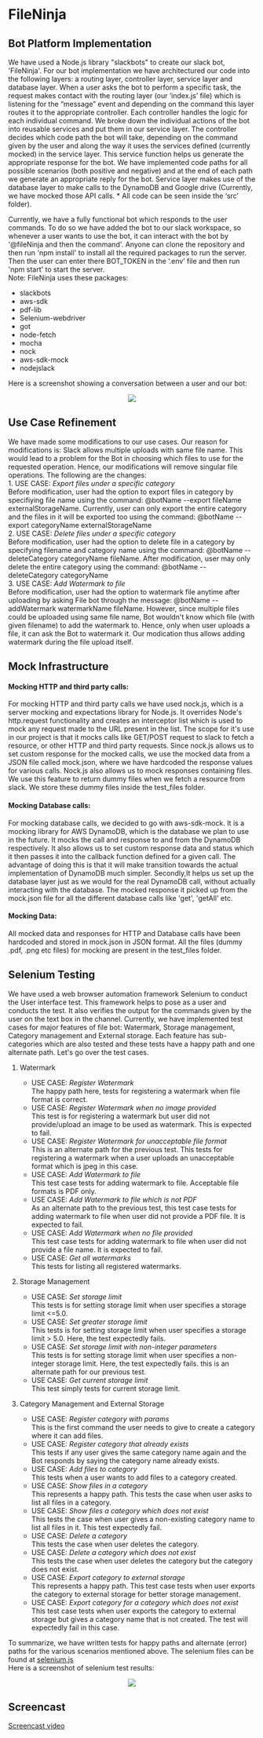 # FileNinja

## Bot Platform Implementation
We have used a Node.js library "slackbots" to create our slack bot, 'FileNinja'. For our bot implementation we have architectured our code into the following layers: a routing layer, controller layer, service layer and database layer. When a user asks the bot to perform a specific task, the request makes contact with the routing layer (our ‘index.js’ file) which is listening for the “message” event and depending on the command this layer routes it to the appropriate controller. Each controller handles the logic for each individual command. We broke down the individual actions of the bot into reusable services and put them in our service layer. The controller decides which code path the bot will take, depending on the command given by the user and along the way it uses the services defined (currently mocked) in the service layer. This service function helps us generate the appropriate response for the bot. We have implemented code paths for all possible scenarios (both positive and negative) and at the end of each path we generate an appropriate reply for the bot. Service layer makes use of the database layer to make calls to the DynamoDB and Google drive (Currently, we have mocked those API calls. * All code can be seen inside the ‘src’ folder).  

Currently, we have a fully functional bot which responds to the user commands. To do so we have added the bot to our slack workspace, so whenever a user wants to use the bot, it can interact with the bot by '@fileNinja and then the command'. Anyone can clone the repository and then run 'npm install' to install all the required packages to run the server. Then the user can enter there BOT_TOKEN in the ‘.env’ file and then run 'npm start' to start the server.  
Note: FileNinja uses these packages:   
- slackbots  
- aws-sdk  
- pdf-lib  
- Selenium-webdriver  
- got  
- node-fetch  
- mocha  
- nock  
- aws-sdk-mock  
- nodejslack  

Here is a screenshot showing a conversation between a user and our bot:  
<p align="center">
  <img src="./Images/dummy_chat.png">
</p>

## Use Case Refinement

We have made some modifications to our use cases. Our reason for modifications is: Slack allows multiple uploads with same file name. This would lead to a problem for the Bot in choosing which files to use for the requested operation. Hence, our modifications will remove singular file operations. The following are the changes:<br>
    1. USE CASE: *Export files under a specific category*<br>
    Before modification, user had the option to export files in category by specifiying file name using the command: @botName --export fileName externalStorageName. Currently, user can only export the entire category and the files in it will be exported too using the command: @botName --export categoryName externalStorageName<br>
    2. USE CASE: *Delete files under a specific category*<br>
    Before modification, user had the option to delete file in a category by specifying filename and category name using the command: @botName --deleteCategory categoryName fileName. After modification, user may only delete the entire category using the command: @botName --deleteCategory categoryName<br>
    3. USE CASE: *Add Watermark to file*<br>
    Before modification, user had the option to watermark file anytime after uploading by asking File bot through the message: @botName --addWatermark watermarkName fileName. However, since multiple files could be uploaded using same file name, Bot wouldn't know which file (with given filename) to add the watermark to. Hence, only when user uploads a file, it can ask the Bot to watermark it. Our modication thus allows adding watermark during the file upload itself.

## Mock Infrastructure
#### Mocking HTTP and third party calls:
For mocking HTTP and third party calls we have used nock.js, which is a server mocking and expectations library for Node.js.
It overrides Node's http.request functionality and creates an interceptor list which is used to mock any request made to the URL present in the list. The scope for it's use in our project is that it mocks calls like GET/POST request to slack to fetch a resource, or other HTTP and third party requests. Since nock.js allows us to set custom response for the mocked calls, we use the mocked data from a JSON file called mock.json, where we have hardcoded the response values for various calls. Nock.js also allows us to mock responses containing files. We use this feature to return dummy files when we fetch a resource from slack. We store these dummy files inside the test_files folder.

#### Mocking Database calls:
For mocking database calls, we decided to go with aws-sdk-mock. It is a mocking library for AWS DynamoDB, which is the database we plan to use in the future. It mocks the call and response to and from the DynamoDB respectively. It also allows us to set custom response data and status which it then passes it into the callback function defined for a given call. The advantage of doing this is that it will make transition towards the actual implementation of DynamoDB much simpler. Secondly,It helps us set up the database layer just as we would for the real DynamoDB call, without actually interacting with the database. The mocked response it picked up from the mock.json file for all the different database calls like 'get', 'getAll' etc.

#### Mocking Data:
All mocked data and responses for HTTP and Database calls have been hardcoded and stored in mock.json in JSON format. All the files (dummy .pdf, .png etc files) for mocking are present in the test_files folder.

## Selenium Testing

We have used a web browser automation framework Selenium to conduct the User interface test. This framework helps to pose as a user and conducts the test. It also verifies the output for the commands given by the user on the text box in the channel. 
Currently, we have implemented test cases for major features of file bot: Watermark, Storage management, Category management and External storage. Each feature has sub-categories which are also tested and these tests have a happy path and one alternate path. Let's go over the test cases.

1. Watermark
    - USE CASE: *Register Watermark*<br>
        The happy path here, tests for registering a watermark when file format is correct.
    - USE CASE: *Register Watermark when no image provided*<br>
        This test is for registering a watermark but user did not provide/upload an image to be used as watermark. This is expected to fail.
    - USE CASE: *Register Watermark for unacceptable file format*   
    This is an alternate path for the previous test. This tests for registering a watermark when a user uploads an unacceptable format which is jpeg
        in this case.<br>
    - USE CASE: *Add Watermark to file*<br>
        This test case tests for adding watermark to file. Acceptable file formats is PDF only.<br>
    - USE CASE: *Add Watermark to file which is not PDF*<br>
        As an alternate path to the previous test, this test case tests for adding watermark to file when user did not provide a PDF file. It is expected to fail.
    - USE CASE: *Add Watermark when no file provided*<br>
        This test case tests for adding watermark to file when user did not provide a file name. It is expected to fail.
    - USE CASE: *Get all watermarks*<br>
        This tests for listing all registered watermarks.

2. Storage Management <br>
    - USE CASE: *Set storage limit*<br>
    This tests is for setting storage limit when user specifies a storage limit <=5.0. 
    - USE CASE: *Set greater storage limit*<br>
    This tests is for setting storage limit when user specifies a storage limit > 5.0. Here, the test expectedly fails.
    - USE CASE: *Set storage limit with non-integer parameters*<br>
    This tests is for setting storage limit when user specifies a non-integer storage limit. Here, the test expectedly fails. this is an alternate path for our previous test.
    - USE CASE: *Get current storage limit*<br>
    This test simply tests for current storage limit.

3. Category Management and External Storage<br>
    - USE CASE: *Register category with params*<br>
    This is the first command the user needs to give to create a category where it can add files. 
    - USE CASE: *Register category that already exists*<br>
    This tests if any user gives the same category name again and the Bot responds by saying the category name already exists.
    - USE CASE: *Add files to category*<br>
    This tests when a user wants to add files to a category created.  
     - USE CASE: *Show files in a category*<br>
    This represents a happy path. This tests the case when user asks to list all files in a category. 
     - USE CASE: *Show files a category which does not exist*<br>
    This tests the case when user gives a non-existing category name to list all files in it. This test expectedly fail.  
    - USE CASE: *Delete a category*<br>
    This tests the case when user deletes the category.
    - USE CASE: *Delete a category which does not exist*<br>
    This tests the case when user deletes the category but the category does not exist.
    - USE CASE: *Export category to external storage*<br>
    This represents a happy path. This test case tests when user exports the category to external storage for better storage management. 
    - USE CASE: *Export category for a category which does not exist*<br>
    This test case tests when user exports the category to external storage but gives a category name that is not created. The test will expectedly fail in this case.

To summarize, we have written tests for happy paths and alternate (error) paths for the various scenarios mentioned above. The selenium files can be found at [selenium.js](../src/test/selenium.js)  
Here is a screenshot of selenium test results:
<p align="center">
  <img src="./Images/selenium_test.jpeg">
</p>

## Screencast
[Screencast video](https://drive.google.com/file/d/1zZwWf5GVLACukOMd1bRH9e0apWVWF36b/view?usp=sharing)
